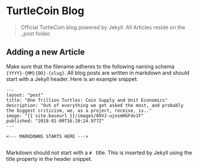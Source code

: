 
# TurtleCoin Blog
> Official TurtleCoin blog powered by Jekyll. All Articles reside on the _post folder.

## Adding a new Article

Make sure that the filename adheres to the following naming schema ``{YYYY}-{MM}{DD}-{slug}``. All blog posts are written in markdown and should start with a Jekyll header. Here is an example snippet:

```
---
layout: "post"
title: "One Trillion Turtles: Coin Supply and Unit Economics"
description: "Out of everything we get asked the most, and probably the biggest criticism, we, as a project, receive, is.."
image: "{{ site.baseurl }}/images/0XVJ-ujosmHGFdv1F"
published: "2018-01-09T16:20:24.977Z"
---

<--- MARKDOWNS STARTS HERE --->


```

Markdown should not start with a ``# `` title. This is inserted by Jekyll using the title property in the header snippet.